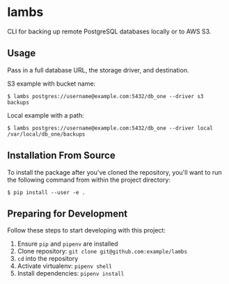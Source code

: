 lambs
=====

CLI for backing up remote PostgreSQL databases locally or to AWS S3.

## Usage

Pass in a full database URL, the storage driver, and destination.

S3 example with bucket name:
```
$ lambs postgres://username@example.com:5432/db_one --driver s3 backups
```

Local example with a path:
```
$ lambs postgres://username@example.com:5432/db_one --driver local /var/local/db_one/backups
```

## Installation From Source

To install the package after you've cloned the repository, you'll want to run the following command from within the project directory:
```
$ pip install --user -e .
```

## Preparing for Development

Follow these steps to start developing with this project:

1. Ensure `pip` and `pipenv` are installed
2. Clone repository: `git clone git@github.com:example/lambs`
3. `cd` into the repository
4. Activate virtualenv: `pipenv shell`
5. Install dependencies: `pipenv install`
